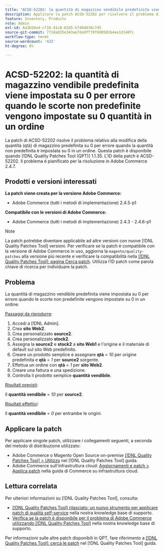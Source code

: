 ```yaml
---
title: "ACSD-52202: la quantità di magazzino vendibile predefinita viene impostata su 0 per errore quando le scorte non predefinite vengono impostate su 0 per ordine"
description: Applicare la patch ACSD-52202 per risolvere il problema di Adobe Commerce in cui una quantità di magazzino predefinita vendibile cambia a 0 per errore quando le scorte non predefinite sono impostate su 0 quantità in un ordine.
feature: Inventory, Products
role: Admin
exl-id: 8a3b5da4-cf16-41c8-b2d5-b740d638c745
source-git-commit: 7718a835e343ae7da9ff79f690503b4ee1d140fc
workflow-type: tm+mt
source-wordcount: '422'
ht-degree: 0%

---
```


# ACSD-52202: la quantità di magazzino vendibile predefinita viene impostata su 0 per errore quando le scorte non predefinite vengono impostate su 0 quantità in un ordine

La patch di ACSD-52202 risolve il problema relativo alla modifica della quantità (qtà) di magazzino predefinita su 0 per errore quando la quantità non predefinita è impostata su 0 in un ordine. Questa patch è disponibile quando [!DNL Quality Patches Tool (QPT)] 1.1.35. L’ID della patch è ACSD-52202. Il problema è pianificato per la risoluzione in Adobe Commerce 2.4.7.

## Prodotti e versioni interessati

**La patch viene creata per la versione Adobe Commerce:**

* Adobe Commerce (tutti i metodi di implementazione) 2.4.5-p1

**Compatibile con le versioni di Adobe Commerce:**

* Adobe Commerce (tutti i metodi di implementazione) 2.4.3 - 2.4.6-p1

>[!NOTE]
>
>La patch potrebbe diventare applicabile ad altre versioni con nuove [!DNL Quality Patches Tool] versioni. Per verificare se la patch è compatibile con la versione di Adobe Commerce in uso, aggiorna la `magento/quality-patches` alla versione più recente e verificare la compatibilità nella [[!DNL Quality Patches Tool]: pagina Cerca patch](https://experienceleague.adobe.com/tools/commerce-quality-patches/index.html). Utilizza l’ID patch come parola chiave di ricerca per individuare la patch.

## Problema

La quantità di magazzino vendibile predefinita viene impostata su 0 per errore quando le scorte non predefinite vengono impostate su 0 in un ordine.

<u>Passaggi da riprodurre</u>:

1. Accedi a [!DNL Admin].
1. Crea **sito Web2**.
1. Crea personalizzato **source2**.
1. Crea personalizzato **stock2**.
1. Assegna la **source2** e **stock2** a **sito Web1** e l&#39;origine e il materiale di default sul sito Web predefinito.
1. Creare un prodotto semplice e assegnare **qtà** = *10* per origine predefinita e **qtà** = *1* per **source2** sorgente.
1. Effettua un ordine con **qtà** = *1* per **sito Web2**.
1. Creare una fattura e una spedizione.
1. Controlla il prodotto semplice **quantità vendibile**.

<u>Risultati previsti</u>:

Il **quantità vendibile** = *10* per **source2**.

<u>Risultati effettivi</u>:

Il **quantità vendibile** = *0* per entrambe le origini.

## Applicare la patch

Per applicare singole patch, utilizzare i collegamenti seguenti, a seconda del metodo di distribuzione utilizzato:

* Adobe Commerce o Magento Open Source on-premise [[!DNL Quality Patches Tool] > Utilizzo](https://experienceleague.adobe.com/docs/commerce-operations/tools/quality-patches-tool/usage.html) nel [!DNL Quality Patches Tool] guida.
* Adobe Commerce sull’infrastruttura cloud: [Aggiornamenti e patch > Applica patch](https://experienceleague.adobe.com/docs/commerce-cloud-service/user-guide/develop/upgrade/apply-patches.html) nella guida di Commerce su infrastruttura cloud.

## Lettura correlata

Per ulteriori informazioni su [!DNL Quality Patches Tool], consulta:

* [[!DNL Quality Patches Tool] rilasciato: un nuovo strumento per applicare patch di qualità self-service](/help/announcements/adobe-commerce-announcements/magento-quality-patches-released-new-tool-to-self-serve-quality-patches.md) nella nostra knowledge base di supporto.
* [Verifica se la patch è disponibile per il problema di Adobe Commerce utilizzando [!DNL Quality Patches Tool]](/help/support-tools/patches-available-in-qpt-tool/check-patch-for-magento-issue-with-magento-quality-patches.md) nella nostra knowledge base di supporto.

Per informazioni sulle altre patch disponibili in QPT, fare riferimento a [[!DNL Quality Patches Tool]: cerca le patch](https://experienceleague.adobe.com/tools/commerce-quality-patches/index.html) nel [!DNL Quality Patches Tool] guida.
